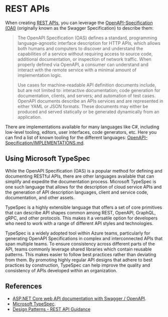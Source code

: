 # REST APIs

When creating [REST APIs](https://en.wikipedia.org/wiki/Representational_state_transfer), you can leverage the [OpenAPI-Specification (OAI)](https://github.com/OAI/OpenAPI-Specification/) (originally known as the Swagger Specification) to describe them:

> The OpenAPI Specification (OAS) defines a standard, programming language-agnostic interface description for HTTP APIs, which allows both humans and computers to discover and understand the capabilities of a service without requiring access to source code, additional documentation, or inspection of network traffic. When properly defined via OpenAPI, a consumer can understand and interact with the remote service with a minimal amount of implementation logic.
>
>Use cases for machine-readable API definition documents include, but are not limited to: interactive documentation; code generation for documentation, clients, and servers; and automation of test cases. OpenAPI documents describe an APIs services and are represented in either YAML or JSON formats. These documents may either be produced and served statically or be generated dynamically from an application.

There are implementations available for many languages like C#, including low-level tooling, editors, user interfaces, code generators, etc. Here you can find a list of known tooling for the different languages: [OpenAPI-Specification/IMPLEMENTATIONS.md](https://github.com/OAI/OpenAPI-Specification/blob/main/IMPLEMENTATIONS.md).

## Using Microsoft TypeSpec

While the OpenAPI Specification (OAS) is a popular method for defining and documenting RESTful APIs, there are other languages available that can simplify and expedite the documentation process. Microsoft TypeSpec is one such language that allows for the description of cloud service APIs and the generation of API description languages, client and service code, documentation, and other assets.

TypeSpec is a highly extensible language that offers a set of core primitives that can describe API shapes common among REST, OpenAPI, GraphQL, gRPC, and other protocols. This makes it a versatile option for developers who need to work with a range of different API styles and technologies.

TypeSpec is a widely adopted tool within Azure teams, particularly for generating OpenAPI Specifications in complex and interconnected APIs that span multiple teams. To ensure consistency across different parts of the API, teams commonly leverage shared libraries which contain reusable patterns. This makes easier to follow best practices rather than deviating from them. By promoting highly regular API designs that adhere to best practices by construction, TypeSpec can help improve the quality and consistency of APIs developed within an organization.

## References

- [ASP.NET Core web API documentation with Swagger / OpenAPI](https://learn.microsoft.com/en-us/aspnet/core/tutorials/web-api-help-pages-using-swagger?view=aspnetcore-5.0).
- [Microsoft TypeSpec](https://github.com/Microsoft/typespec).
- [Design Patterns - REST API Guidance](https://microsoft.github.io/code-with-engineering-playbook/design/design-patterns/rest-api-design-guidance/)